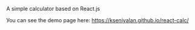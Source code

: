 A simple calculator based on React.js

Уоu can see the demo page here:
https://kseniyalan.github.io/react-calc/
